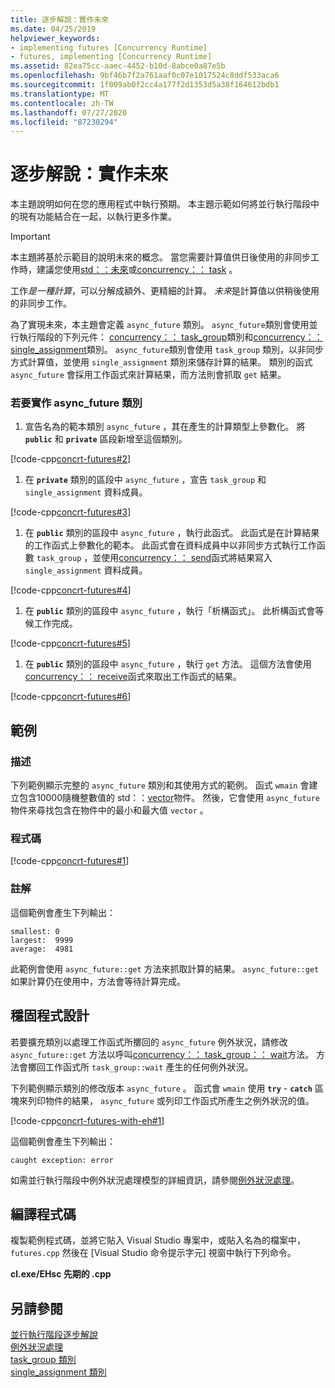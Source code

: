 ```yaml
---
title: 逐步解說：實作未來
ms.date: 04/25/2019
helpviewer_keywords:
- implementing futures [Concurrency Runtime]
- futures, implementing [Concurrency Runtime]
ms.assetid: 82ea75cc-aaec-4452-b10d-8abce0a87e5b
ms.openlocfilehash: 9bf46b7f2a761aaf0c07e1017524c8ddf533aca6
ms.sourcegitcommit: 1f009ab0f2cc4a177f2d1353d5a38f164612bdb1
ms.translationtype: MT
ms.contentlocale: zh-TW
ms.lasthandoff: 07/27/2020
ms.locfileid: "87230294"
---
```

# <a name="walkthrough-implementing-futures"></a>逐步解說：實作未來

本主題說明如何在您的應用程式中執行預期。 本主題示範如何將並行執行階段中的現有功能結合在一起，以執行更多作業。

> [!IMPORTANT]
> 本主題將基於示範目的說明未來的概念。 當您需要計算值供日後使用的非同步工作時，建議您使用[std：：未來](../../standard-library/future-class.md)或[concurrency：： task](../../parallel/concrt/reference/task-class.md) 。

工作*是一種計算*，可以分解成額外、更精細的計算。 *未來*是計算值以供稍後使用的非同步工作。

為了實現未來，本主題會定義 `async_future` 類別。 `async_future`類別會使用並行執行階段的下列元件： [concurrency：： task_group](reference/task-group-class.md)類別和[concurrency：： single_assignment](../../parallel/concrt/reference/single-assignment-class.md)類別。 `async_future`類別會使用 `task_group` 類別，以非同步方式計算值，並使用 `single_assignment` 類別來儲存計算的結果。 類別的函式 `async_future` 會採用工作函式來計算結果，而方法則會抓取 `get` 結果。

### <a name="to-implement-the-async_future-class"></a>若要實作 async_future 類別

1. 宣告名為的範本類別 `async_future` ，其在產生的計算類型上參數化。 將 **`public`** 和 **`private`** 區段新增至這個類別。

[!code-cpp[concrt-futures#2](../../parallel/concrt/codesnippet/cpp/walkthrough-implementing-futures_1.cpp)]

1. 在 **`private`** 類別的區段中 `async_future` ，宣告 `task_group` 和 `single_assignment` 資料成員。

[!code-cpp[concrt-futures#3](../../parallel/concrt/codesnippet/cpp/walkthrough-implementing-futures_2.cpp)]

1. 在 **`public`** 類別的區段中 `async_future` ，執行此函式。 此函式是在計算結果的工作函式上參數化的範本。 此函式會在資料成員中以非同步方式執行工作函數 `task_group` ，並使用[concurrency：： send](reference/concurrency-namespace-functions.md#send)函式將結果寫入 `single_assignment` 資料成員。

[!code-cpp[concrt-futures#4](../../parallel/concrt/codesnippet/cpp/walkthrough-implementing-futures_3.cpp)]

1. 在 **`public`** 類別的區段中 `async_future` ，執行「析構函式」。 此析構函式會等候工作完成。

[!code-cpp[concrt-futures#5](../../parallel/concrt/codesnippet/cpp/walkthrough-implementing-futures_4.cpp)]

1. 在 **`public`** 類別的區段中 `async_future` ，執行 `get` 方法。 這個方法會使用[concurrency：： receive](reference/concurrency-namespace-functions.md#receive)函式來取出工作函式的結果。

[!code-cpp[concrt-futures#6](../../parallel/concrt/codesnippet/cpp/walkthrough-implementing-futures_5.cpp)]

## <a name="example"></a>範例

### <a name="description"></a>描述

下列範例顯示完整的 `async_future` 類別和其使用方式的範例。 函式 `wmain` 會建立包含10000隨機整數值的 std：：[vector](../../standard-library/vector-class.md)物件。 然後，它會使用 `async_future` 物件來尋找包含在物件中的最小和最大值 `vector` 。

### <a name="code"></a>程式碼

[!code-cpp[concrt-futures#1](../../parallel/concrt/codesnippet/cpp/walkthrough-implementing-futures_6.cpp)]

### <a name="comments"></a>註解

這個範例會產生下列輸出：

```Output
smallest: 0
largest:  9999
average:  4981
```

此範例會使用 `async_future::get` 方法來抓取計算的結果。 `async_future::get`如果計算仍在使用中，方法會等待計算完成。

## <a name="robust-programming"></a>穩固程式設計

若要擴充類別以處理工作函式所擲回的 `async_future` 例外狀況，請修改 `async_future::get` 方法以呼叫[concurrency：： task_group：： wait](reference/task-group-class.md#wait)方法。 方法會擲回工作函式所 `task_group::wait` 產生的任何例外狀況。

下列範例顯示類別的修改版本 `async_future` 。 函式會 `wmain` 使用 **`try`** - **`catch`** 區塊來列印物件的結果， `async_future` 或列印工作函式所產生之例外狀況的值。

[!code-cpp[concrt-futures-with-eh#1](../../parallel/concrt/codesnippet/cpp/walkthrough-implementing-futures_7.cpp)]

這個範例會產生下列輸出：

```Output
caught exception: error
```

如需並行執行階段中例外狀況處理模型的詳細資訊，請參閱[例外狀況處理](../../parallel/concrt/exception-handling-in-the-concurrency-runtime.md)。

## <a name="compiling-the-code"></a>編譯程式碼

複製範例程式碼，並將它貼入 Visual Studio 專案中，或貼入名為的檔案中， `futures.cpp` 然後在 [Visual Studio 命令提示字元] 視窗中執行下列命令。

**cl.exe/EHsc 先期的 .cpp**

## <a name="see-also"></a>另請參閱

[並行執行階段逐步解說](../../parallel/concrt/concurrency-runtime-walkthroughs.md)<br/>
[例外狀況處理](../../parallel/concrt/exception-handling-in-the-concurrency-runtime.md)<br/>
[task_group 類別](reference/task-group-class.md)<br/>
[single_assignment 類別](../../parallel/concrt/reference/single-assignment-class.md)
